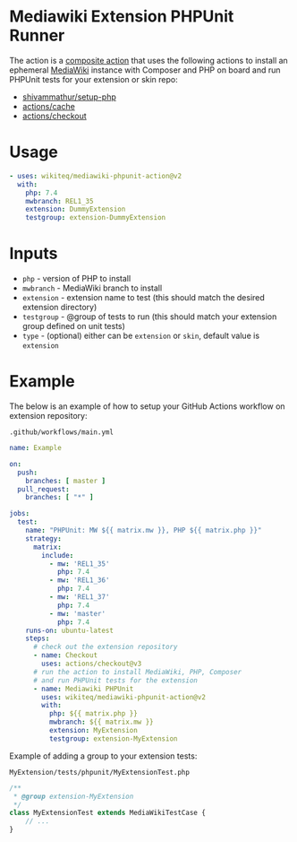 # Mediawiki Extension PHPUnit Runner

The action is a [composite action](https://docs.github.com/en/actions/creating-actions/creating-a-composite-action)
that uses the following actions to install an ephemeral [MediaWiki](https://mediawiki.org) instance with Composer and PHP on board and run
PHPUnit tests for your extension or skin repo:

* [shivammathur/setup-php](https://github.com/shivammathur/setup-php)
* [actions/cache](https://github.com/actions/cache)
* [actions/checkout](https://github.com/actions/checkout)

# Usage

```yaml
- uses: wikiteq/mediawiki-phpunit-action@v2
  with:
    php: 7.4
    mwbranch: REL1_35
    extension: DummyExtension
    testgroup: extension-DummyExtension
```

# Inputs

* `php` - version of PHP to install
* `mwbranch` - MediaWiki branch to install
* `extension` - extension name to test (this should match the desired extension directory)
* `testgroup` - @group of tests to run (this should match your extension group defined on unit tests)
* `type` - (optional) either can be `extension` or `skin`, default value is `extension`

# Example

The below is an example of how to setup your GitHub Actions workflow on extension repository:

`.github/workflows/main.yml`

```yaml
name: Example

on:
  push:
    branches: [ master ]
  pull_request:
    branches: [ "*" ]

jobs:
  test:
    name: "PHPUnit: MW ${{ matrix.mw }}, PHP ${{ matrix.php }}"
    strategy:
      matrix:
        include:
          - mw: 'REL1_35'
            php: 7.4
          - mw: 'REL1_36'
            php: 7.4
          - mw: 'REL1_37'
            php: 7.4
          - mw: 'master'
            php: 7.4
    runs-on: ubuntu-latest
    steps:
      # check out the extension repository
      - name: Checkout
        uses: actions/checkout@v3
      # run the action to install MediaWiki, PHP, Composer
      # and run PHPUnit tests for the extension
      - name: Mediawiki PHPUnit
        uses: wikiteq/mediawiki-phpunit-action@v2
        with:
          php: ${{ matrix.php }}
          mwbranch: ${{ matrix.mw }}
          extension: MyExtension
          testgroup: extension-MyExtension
```

Example of adding a group to your extension tests:

`MyExtension/tests/phpunit/MyExtensionTest.php`

```php
/**
 * @group extension-MyExtension
 */
class MyExtensionTest extends MediaWikiTestCase {
    // ...
}
```
